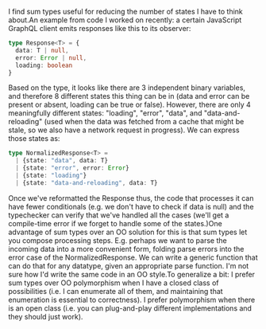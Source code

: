 I find sum types useful for reducing the number of states I have to think about.An example from code I worked on recently: a certain JavaScript GraphQL client emits responses like this to its observer:

```ts
type Response<T> = {
  data: T | null,
  error: Error | null,
  loading: boolean
}
```

Based on the type, it looks like there are 3 independent binary variables, and therefore 8 different states this thing can be in (data and error can be present or absent, loading can be true or false). However, there are only 4 meaningfully different states: "loading", "error", "data", and "data-and-reloading" (used when the data was fetched from a cache that might be stale, so we also have a network request in progress). We can express those states as:

```ts
type NormalizedResponse<T> =
  | {state: "data", data: T}
  | {state: "error", error: Error}
  | {state: "loading"}
  | {state: "data-and-reloading", data: T}
```

Once we've reformatted the Response thus, the code that processes it can have fewer conditionals (e.g. we don't have to check if data is null) and the typechecker can verify that we've handled all the cases (we'll get a compile-time error if we forget to handle some of the states.)One advantage of sum types over an OO solution for this is that sum types let you compose processing steps. E.g. perhaps we want to parse the incoming data into a more convenient form, folding parse errors into the error case of the NormalizedResponse. We can write a generic function that can do that for any datatype, given an appropriate parse function. I'm not sure how I'd write the same code in an OO style.To generalize a bit: I prefer sum types over OO polymorphism when I have a closed class of possibilities (i.e. I can enumerate all of them, and maintaining that enumeration is essential to correctness). I prefer polymorphism when there is an open class (i.e. you can plug-and-play different implementations and they should just work).